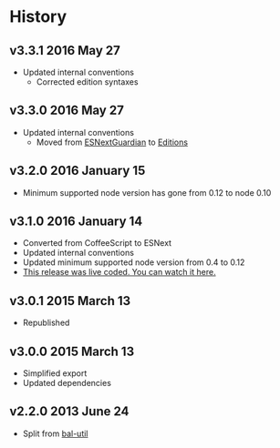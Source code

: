 # History

## v3.3.1 2016 May 27
- Updated internal conventions
  - Corrected edition syntaxes

## v3.3.0 2016 May 27
- Updated internal conventions
  - Moved from [ESNextGuardian](https://github.com/bevry/esnextguardian) to [Editions](https://github.com/bevry/editions)

## v3.2.0 2016 January 15
- Minimum supported node version has gone from 0.12 to node 0.10

## v3.1.0 2016 January 14
- Converted from CoffeeScript to ESNext
- Updated internal conventions
- Updated minimum supported node version from 0.4 to 0.12
- [This release was live coded. You can watch it here.](https://plus.google.com/u/0/b/100631142988286661025/events/c9k1pidfui89hfa39cr5831dmi8)

## v3.0.1 2015 March 13
- Republished

## v3.0.0 2015 March 13
- Simplified export
- Updated dependencies

## v2.2.0 2013 June 24
- Split from [bal-util](http://npmjs.com/package/bal-util)
